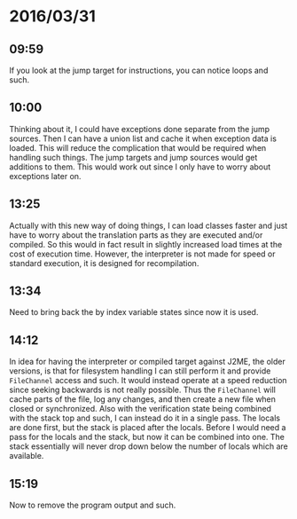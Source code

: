 # 2016/03/31

## 09:59

If you look at the jump target for instructions, you can notice loops and such.

## 10:00

Thinking about it, I could have exceptions done separate from the jump sources.
Then I can have a union list and cache it when exception data is loaded. This
will reduce the complication that would be required when handling such things.
The jump targets and jump sources would get additions to them. This would work
out since I only have to worry about exceptions later on.

## 13:25

Actually with this new way of doing things, I can load classes faster and just
have to worry about the translation parts as they are executed and/or
compiled. So this would in fact result in slightly increased load times at the
cost of execution time. However, the interpreter is not made for speed or
standard execution, it is designed for recompilation.

## 13:34

Need to bring back the by index variable states since now it is used.

## 14:12

In idea for having the interpreter or compiled target against J2ME, the older
versions, is that for filesystem handling I can still perform it and provide
`FileChannel` access and such. It would instead operate at a speed reduction
since seeking backwards is not really possible. Thus the `FileChannel` will
cache parts of the file, log any changes, and then create a new file when
closed or synchronized. Also with the verification state being combined with
the stack top and such, I can instead do it in a single pass. The locals are
done first, but the stack is placed after the locals. Before I would need a
pass for the locals and the stack, but now it can be combined into one. The
stack essentially will never drop down below the number of locals which are
available.

## 15:19

Now to remove the program output and such.

